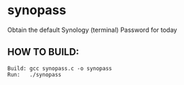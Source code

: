 # synopass
 Obtain the default Synology (terminal) Password for today

## HOW TO BUILD:
	Build: gcc synopass.c -o synopass
	Run:   ./synopass

